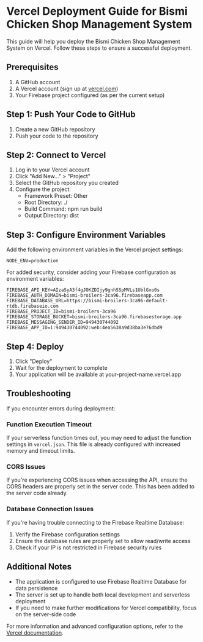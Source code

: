 # Vercel Deployment Guide for Bismi Chicken Shop Management System

This guide will help you deploy the Bismi Chicken Shop Management System on Vercel. Follow these steps to ensure a successful deployment.

## Prerequisites

1. A GitHub account
2. A Vercel account (sign up at [vercel.com](https://vercel.com))
3. Your Firebase project configured (as per the current setup)

## Step 1: Push Your Code to GitHub

1. Create a new GitHub repository
2. Push your code to the repository

## Step 2: Connect to Vercel

1. Log in to your Vercel account
2. Click "Add New..." > "Project"
3. Select the GitHub repository you created
4. Configure the project:
   - Framework Preset: Other
   - Root Directory: ./
   - Build Command: npm run build
   - Output Directory: dist

## Step 3: Configure Environment Variables

Add the following environment variables in the Vercel project settings:

```
NODE_ENV=production
```

For added security, consider adding your Firebase configuration as environment variables:

```
FIREBASE_API_KEY=AIzaSyA3f4gJOKZDIjy9gnhSSpMVLs1UblGxo0s
FIREBASE_AUTH_DOMAIN=bismi-broilers-3ca96.firebaseapp.com
FIREBASE_DATABASE_URL=https://bismi-broilers-3ca96-default-rtdb.firebaseio.com
FIREBASE_PROJECT_ID=bismi-broilers-3ca96
FIREBASE_STORAGE_BUCKET=bismi-broilers-3ca96.firebasestorage.app
FIREBASE_MESSAGING_SENDER_ID=949430744092
FIREBASE_APP_ID=1:949430744092:web:4ea5638a9d38ba3e76dbd9
```

## Step 4: Deploy

1. Click "Deploy"
2. Wait for the deployment to complete
3. Your application will be available at your-project-name.vercel.app

## Troubleshooting

If you encounter errors during deployment:

### Function Execution Timeout

If your serverless function times out, you may need to adjust the function settings in `vercel.json`. This file is already configured with increased memory and timeout limits.

### CORS Issues

If you're experiencing CORS issues when accessing the API, ensure the CORS headers are properly set in the server code. This has been added to the server code already.

### Database Connection Issues

If you're having trouble connecting to the Firebase Realtime Database:

1. Verify the Firebase configuration settings
2. Ensure the database rules are properly set to allow read/write access
3. Check if your IP is not restricted in Firebase security rules

## Additional Notes

- The application is configured to use Firebase Realtime Database for data persistence
- The server is set up to handle both local development and serverless deployment
- If you need to make further modifications for Vercel compatibility, focus on the server-side code

For more information and advanced configuration options, refer to the [Vercel documentation](https://vercel.com/docs).